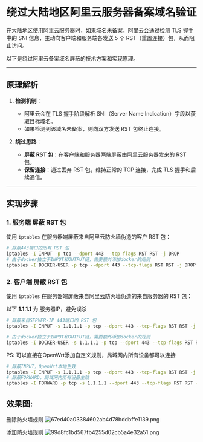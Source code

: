 # 绕过大陆地区阿里云服务器备案域名验证

在大陆地区使用阿里云服务器时，如果域名未备案，阿里云会通过检测 TLS 握手中的 SNI 信息，主动向客户端和服务端各发送 5 个 RST（重置连接）包，从而阻止访问。

以下是绕过阿里云备案域名屏蔽的技术方案和实现原理。

---

## 原理解析

1. **检测机制**：
   - 阿里云会在 TLS 握手阶段解析 SNI（Server Name Indication）字段以获取目标域名。
   - 如果检测到该域名未备案，则向双方发送 RST 包终止连接。

2. **绕过思路**：
   - **屏蔽 RST 包**：在客户端和服务器两端屏蔽由阿里云服务器发来的 RST 包。
   - **保留连接**：通过丢弃 RST 包，维持正常的 TCP 连接，完成 TLS 握手和后续通信。

---

## 实现步骤

### 1. 服务端 屏蔽 RST 包

使用 `iptables` 在服务器端屏蔽来自阿里云防火墙伪造的客户 RST 包：

```bash
# 屏蔽443端口的所有 RST 包
iptables -I INPUT -p tcp --dport 443 --tcp-flags RST RST -j DROP
# 由于docker独立于INPUT和OUTPUT链，需要额外添加docker的规则
iptables -I DOCKER-USER -p tcp --dport 443 --tcp-flags RST RST -j DROP
```
### 2. 客户端 屏蔽 RST 包
使用 `iptables` 在服务器端屏蔽来自阿里云防火墙伪造的来自服务器的 RST 包：

以下 **1.1.1.1** 为 服务器IP，避免误杀

```bash
# 屏蔽来自SERVER-IP 443端口的 RST 包
iptables -I INPUT -s 1.1.1.1 -p tcp --dport 443 --tcp-flags RST RST -j DROP

# 由于docker独立于INPUT和OUTPUT链，需要额外添加docker的规则
iptables -I DOCKER-USER -s 1.1.1.1 -p tcp --dport 443 --tcp-flags RST RST -j DROP
```

PS: 可以直接在OpenWrt添加自定义规则，局域网内所有设备都可以连接
```bash
# 屏蔽INPUT，OpenWrt本地生效
iptables -I INPUT -s 1.1.1.1 -p tcp --dport 443 --tcp-flags RST RST -j DROP
# 屏蔽FORWARD，局域网内所有设备生效
iptables -I FORWARD -p tcp -s 1.1.1.1 --dport 443 --tcp-flags RST RST -j DROP
```

## 效果图:

删除防火墙规则
![67ed40a03384602ab4d78bddbffe1139.png](https://image.qcgzxw.cn/data-image/2024/11/26/67ed40a03384602ab4d78bddbffe1139.png)

添加防火墙规则
![99d8fc1bd567fb4255d02cb5a4e32a51.png](https://image.qcgzxw.cn/data-image/2024/11/26/99d8fc1bd567fb4255d02cb5a4e32a51.png)

